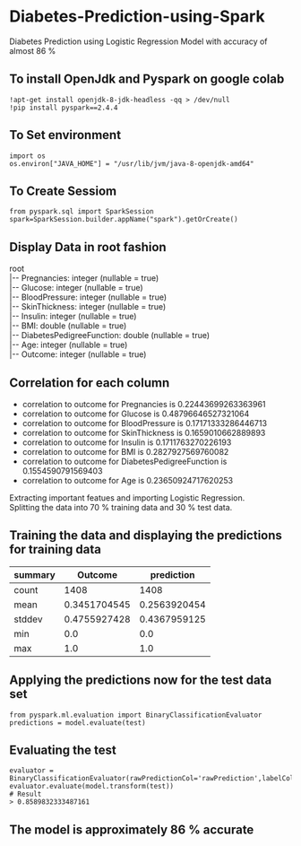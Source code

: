 # Diabetes-Prediction-using-Spark
Diabetes Prediction using Logistic Regression Model with accuracy of almost 86 %

## To install OpenJdk and Pyspark on google colab
```
!apt-get install openjdk-8-jdk-headless -qq > /dev/null
!pip install pyspark==2.4.4
```

## To Set environment
```
import os
os.environ["JAVA_HOME"] = "/usr/lib/jvm/java-8-openjdk-amd64"
```

## To Create Sessiom
```
from pyspark.sql import SparkSession
spark=SparkSession.builder.appName("spark").getOrCreate()
```
## Display Data in root fashion
root <br>
 |-- Pregnancies: integer (nullable = true) <br>
 |-- Glucose: integer (nullable = true) <br>
 |-- BloodPressure: integer (nullable = true) <br>
 |-- SkinThickness: integer (nullable = true) <br>
 |-- Insulin: integer (nullable = true)  <br>
 |-- BMI: double (nullable = true)  <br>
 |-- DiabetesPedigreeFunction: double (nullable = true) <br>
 |-- Age: integer (nullable = true) <br>
 |-- Outcome: integer (nullable = true)
 
 ## Correlation for each column
- correlation to outcome for Pregnancies is 0.22443699263363961
- correlation to outcome for Glucose is 0.48796646527321064
- correlation to outcome for BloodPressure is 0.17171333286446713
- correlation to outcome for SkinThickness is 0.1659010662889893
- correlation to outcome for Insulin is 0.1711763270226193
- correlation to outcome for BMI is 0.2827927569760082
- correlation to outcome for DiabetesPedigreeFunction is 0.1554590791569403
- correlation to outcome for Age is 0.23650924717620253

Extracting important featues and importing Logistic Regression. <br>
Splitting the data into 70 % training data and 30 % test data.

## Training the data and displaying the predictions for training data

| summary       | Outcome       | prediction    |
| ------------- | ------------- | ------------- |
| count         | 1408          | 1408          |
| mean          | 0.3451704545  | 0.2563920454  |
| stddev        | 0.4755927428  | 0.4367959125  |
| min           | 0.0           | 0.0           |
| max           | 1.0           | 1.0           |

## Applying the predictions now for the test data set

```
from pyspark.ml.evaluation import BinaryClassificationEvaluator
predictions = model.evaluate(test)
```

## Evaluating the test

```
evaluator = BinaryClassificationEvaluator(rawPredictionCol='rawPrediction',labelCol='Outcome')
evaluator.evaluate(model.transform(test))
# Result 
> 0.8589832333487161
```

## The model is approximately 86 % accurate
